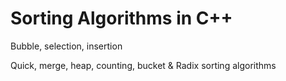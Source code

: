 # Sorting Algorithms in C++

<p>Bubble, selection, insertion</p>
<p>Quick, merge, heap, counting, bucket & Radix sorting algorithms</p>